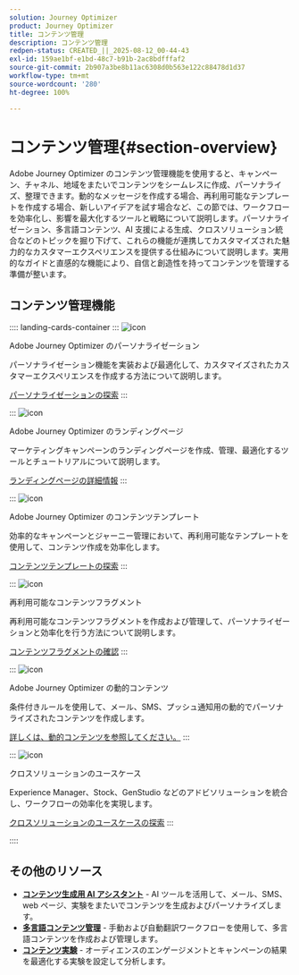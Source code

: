 ```yaml
---
solution: Journey Optimizer
product: Journey Optimizer
title: コンテンツ管理
description: コンテンツ管理
redpen-status: CREATED_||_2025-08-12_00-44-43
exl-id: 159ae1bf-e1bd-48c7-b91b-2ac8bdfffaf2
source-git-commit: 2b907a3be8b11ac6308d0b563e122c88478d1d37
workflow-type: tm+mt
source-wordcount: '280'
ht-degree: 100%

---
```


# コンテンツ管理{#section-overview}

Adobe Journey Optimizer のコンテンツ管理機能を使用すると、キャンペーン、チャネル、地域をまたいでコンテンツをシームレスに作成、パーソナライズ、整理できます。動的なメッセージを作成する場合、再利用可能なテンプレートを作成する場合、新しいアイデアを試す場合など、この節では、ワークフローを効率化し、影響を最大化するツールと戦略について説明します。パーソナライゼーション、多言語コンテンツ、AI 支援による生成、クロスソリューション統合などのトピックを掘り下げて、これらの機能が連携してカスタマイズされた魅力的なカスタマーエクスペリエンスを提供する仕組みについて説明します。実用的なガイドと直感的な機能により、自信と創造性を持ってコンテンツを管理する準備が整います。

## コンテンツ管理機能

:::: landing-cards-container
:::
![icon](https://cdn.experienceleague.adobe.com/icons/bullseye.svg?lang=ja)

Adobe Journey Optimizer のパーソナライゼーション

パーソナライゼーション機能を実装および最適化して、カスタマイズされたカスタマーエクスペリエンスを作成する方法について説明します。

[パーソナライゼーションの探索](personalization-landing-page.md)
:::

:::
![icon](https://cdn.experienceleague.adobe.com/icons/circle-play.svg?lang=ja)

Adobe Journey Optimizer のランディングページ

マーケティングキャンペーンのランディングページを作成、管理、最適化するツールとチュートリアルについて説明します。

[ランディングページの詳細情報](landing-pages-landing-page.md)
:::

:::
![icon](https://cdn.experienceleague.adobe.com/icons/list-check.svg?lang=ja)

Adobe Journey Optimizer のコンテンツテンプレート

効率的なキャンペーンとジャーニー管理において、再利用可能なテンプレートを使用して、コンテンツ作成を効率化します。

[コンテンツテンプレートの探索](content-templates-landing-page.md)
:::

:::
![icon](https://cdn.experienceleague.adobe.com/icons/puzzle-piece.svg?lang=ja)

再利用可能なコンテンツフラグメント

再利用可能なコンテンツフラグメントを作成および管理して、パーソナライゼーションと効率化を行う方法について説明します。

[コンテンツフラグメントの確認](fragments-landing-page.md)
:::

:::
![icon](https://cdn.experienceleague.adobe.com/icons/gear.svg?lang=ja)

Adobe Journey Optimizer の動的コンテンツ

条件付きルールを使用して、メール、SMS、プッシュ通知用の動的でパーソナライズされたコンテンツを作成します。

[詳しくは、動的コンテンツを参照してください。](dynamic-landing-page.md)
:::

:::
![icon](https://cdn.experienceleague.adobe.com/icons/puzzle-piece.svg?lang=ja)

クロスソリューションのユースケース

Experience Manager、Stock、GenStudio などのアドビソリューションを統合し、ワークフローの効率化を実現します。

[クロスソリューションのユースケースの探索](combine-landing-page.md)
:::

::::


## その他のリソース

- **[コンテンツ生成用 AI アシスタント](ai-assistant-landing-page.md)** - AI ツールを活用して、メール、SMS、web ページ、実験をまたいでコンテンツを生成およびパーソナライズします。
- **[多言語コンテンツ管理](content-multilingual-landing-page.md)** - 手動および自動翻訳ワークフローを使用して、多言語コンテンツを作成および管理します。
- **[コンテンツ実験](content-experiment-landing-page.md)** - オーディエンスのエンゲージメントとキャンペーンの結果を最適化する実験を設定して分析します。
